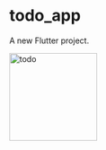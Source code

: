 # todo_app

A new Flutter project.

<img width="156" alt="todo" src="https://github.com/eayazuddin/To-Do/assets/91460445/993f5766-ff70-4b6d-bcea-52d2654574e9">
